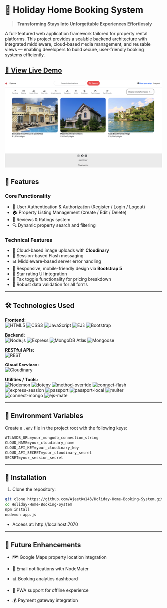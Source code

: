 # 🏡 Holiday Home Booking System

> **Transforming Stays Into Unforgettable Experiences Effortlessly**

A full-featured web application framework tailored for property rental platforms. This project provides a scalable backend architecture with integrated middleware, cloud-based media management, and reusable views — enabling developers to build secure, user-friendly booking systems efficiently.

[🔗 View Live Demo](https://swiftstay-frn6.onrender.com)
---
![Dashboard Preview](./public/preview.png)


## 🌟 Features

### Core Functionality
- 📝 User Authentication & Authorization (Register / Login / Logout)
- 🏠 Property Listing Management (Create / Edit / Delete)
- 💬 Reviews & Ratings system
- 🔍 Dynamic property search and filtering

### Technical Features
- 📸 Cloud-based image uploads with **Cloudinary**
- 🌙 Session-based Flash messaging
- 📊 Middleware-based server error handling
- 📑 Responsive, mobile-friendly design via **Bootstrap 5**
- 🌟 Star rating UI integration
- 💸 Tax toggle functionality for pricing breakdown
- 📃 Robust data validation for all forms

---

## 🛠️ Technologies Used

**Frontend:**  
![HTML5](https://img.shields.io/badge/HTML5-E34F26?style=for-the-badge&logo=html5&logoColor=white)
![CSS3](https://img.shields.io/badge/CSS3-1572B6?style=for-the-badge&logo=css3&logoColor=white)
![JavaScript](https://img.shields.io/badge/JavaScript-F7DF1E?style=for-the-badge&logo=javascript&logoColor=black)
![EJS](https://img.shields.io/badge/EJS-85ba4e?style=for-the-badge)
![Bootstrap](https://img.shields.io/badge/Bootstrap-7952B3?style=for-the-badge&logo=bootstrap&logoColor=white)

**Backend:**  
![Node.js](https://img.shields.io/badge/Node.js-339933?style=for-the-badge&logo=nodedotjs&logoColor=white)
![Express](https://img.shields.io/badge/Express-000000?style=for-the-badge&logo=express)
![MongoDB Atlas](https://img.shields.io/badge/MongoDB_Atlas-4EA94B?style=for-the-badge&logo=mongodb&logoColor=white)
![Mongoose](https://img.shields.io/badge/Mongoose-E10098?style=for-the-badge&logo=mongoose)

**RESTful APIs:**  
![REST](https://img.shields.io/badge/REST-025B9A?style=for-the-badge&logo=rest&logoColor=white)

**Cloud Services:**  
![Cloudinary](https://img.shields.io/badge/Cloudinary-3448C5?style=for-the-badge&logo=cloudinary&logoColor=white)

**Utilities / Tools:**  
![Nodemon](https://img.shields.io/badge/Nodemon-76D04B?style=for-the-badge)
![dotenv](https://img.shields.io/badge/.env-5E5C5C?style=for-the-badge)
![method-override](https://img.shields.io/badge/Method--Override-000000?style=for-the-badge)
![connect-flash](https://img.shields.io/badge/Connect--Flash-F47C48?style=for-the-badge)
![express-session](https://img.shields.io/badge/Express--Session-509941?style=for-the-badge)
![passport](https://img.shields.io/badge/Passport-34d058?style=for-the-badge)
![passport-local](https://img.shields.io/badge/Passport--Local-264653?style=for-the-badge)
![multer](https://img.shields.io/badge/Multer-ff595e?style=for-the-badge)
![connect-mongo](https://img.shields.io/badge/Connect--Mongo-023047?style=for-the-badge)
![ejs-mate](https://img.shields.io/badge/EJS--Mate-8ac926?style=for-the-badge)

---

## 🔑 Environment Variables

Create a `.env` file in the project root with the following keys:

```env
ATLASDB_URL=your_mongodb_connection_string
CLOUD_NAME=your_cloudinary_name
CLOUD_API_KEY=your_cloudinary_key
CLOUD_API_SECRET=your_cloudinary_secret
SECRET=your_session_secret
```
---

## 🚀 Installation

1. Clone the repository:
```bash
git clone https://github.com/AjeetKu143/Holiday-Home-Booking-System.git
cd Holiday-Home-Booking-System
npm install
nodemon app.js
```
- Access at: http://localhost:7070
---
## 🎯 Future Enhancements
- 🗺️ Google Maps property location integration

- 📩 Email notifications with NodeMailer

- 📊 Booking analytics dashboard

- 📱 PWA support for offline experience

- 💰 Payment gateway integration
